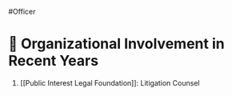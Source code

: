 #Officer 
# 💼 Organizational Involvement in Recent Years

1. [[Public Interest Legal Foundation]]: Litigation Counsel
